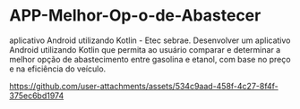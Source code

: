 # APP-Melhor-Op-o-de-Abastecer
aplicativo Android utilizando Kotlin  -  Etec sebrae. 
Desenvolver um aplicativo Android utilizando Kotlin que permita ao usuário comparar e determinar a melhor opção de abastecimento entre gasolina e etanol, com base no preço e na eficiência do veículo.

https://github.com/user-attachments/assets/534c9aad-458f-4c27-8f4f-375ec6bd1974

